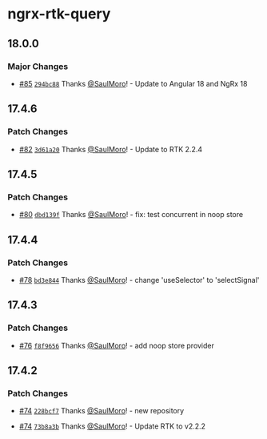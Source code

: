 # ngrx-rtk-query

## 18.0.0

### Major Changes

- [#85](https://github.com/SaulMoro/ngrx-rtk-query/pull/85) [`294bc88`](https://github.com/SaulMoro/ngrx-rtk-query/commit/294bc884b99da0fccec91448003181e8efb56215) Thanks [@SaulMoro](https://github.com/SaulMoro)! - Update to Angular 18 and NgRx 18

## 17.4.6

### Patch Changes

- [#82](https://github.com/SaulMoro/ngrx-rtk-query/pull/82) [`3d61a20`](https://github.com/SaulMoro/ngrx-rtk-query/commit/3d61a20c92fe0408fa5c5770862a2dd9a809bb2a) Thanks [@SaulMoro](https://github.com/SaulMoro)! - Update to RTK 2.2.4

## 17.4.5

### Patch Changes

- [#80](https://github.com/SaulMoro/ngrx-rtk-query/pull/80) [`dbd139f`](https://github.com/SaulMoro/ngrx-rtk-query/commit/dbd139fd1e6eded267822b6b262b26142085632e) Thanks [@SaulMoro](https://github.com/SaulMoro)! - fix: test concurrent in noop store

## 17.4.4

### Patch Changes

- [#78](https://github.com/SaulMoro/ngrx-rtk-query/pull/78) [`bd3e844`](https://github.com/SaulMoro/ngrx-rtk-query/commit/bd3e844b81a10f7477464266c3dc8bb3d52f2a19) Thanks [@SaulMoro](https://github.com/SaulMoro)! - change 'useSelector' to 'selectSignal'

## 17.4.3

### Patch Changes

- [#76](https://github.com/SaulMoro/ngrx-rtk-query/pull/76) [`f8f9656`](https://github.com/SaulMoro/ngrx-rtk-query/commit/f8f96568cfd3dfd9256da2d362c7e52757c4eb66) Thanks [@SaulMoro](https://github.com/SaulMoro)! - add noop store provider

## 17.4.2

### Patch Changes

- [#74](https://github.com/SaulMoro/ngrx-rtk-query/pull/74) [`228bcf7`](https://github.com/SaulMoro/ngrx-rtk-query/commit/228bcf75003a8fe142f09d8a97de4e5d9cda7258) Thanks [@SaulMoro](https://github.com/SaulMoro)! - new repository

- [#74](https://github.com/SaulMoro/ngrx-rtk-query/pull/74) [`73b8a3b`](https://github.com/SaulMoro/ngrx-rtk-query/commit/73b8a3be47763097962bc6e7ed7c075c7cb2cf59) Thanks [@SaulMoro](https://github.com/SaulMoro)! - Update RTK to v2.2.2
